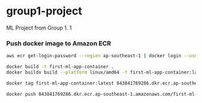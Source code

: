 # group1-project
ML Project from Group 1. 1


### Push docker image to Amazon ECR
```bash 
aws ecr get-login-password --region ap-southeast-1 | docker login --username AWS --password-stdin 043841769286.dkr.ecr.ap-southeast-1.amazonaws.com

docker build -t first-ml-app-container .
docker buildx build --platform linux/amd64 -t first-ml-app-container:latest .

docker tag first-ml-app-container:latest 043841769286.dkr.ecr.ap-southeast-1.amazonaws.com/first-ml-app-container:latest

docker push 043841769286.dkr.ecr.ap-southeast-1.amazonaws.com/first-ml-app-container:latest
```
